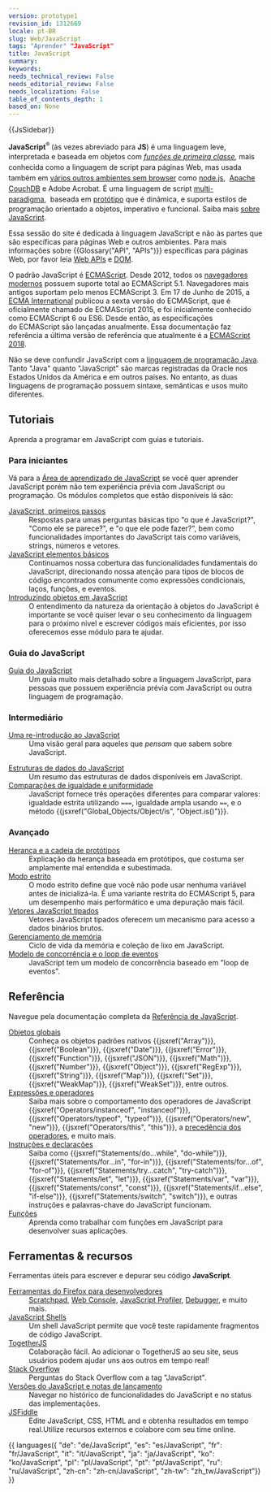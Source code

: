 ```yaml
---
version: prototype1
revision_id: 1312669
locale: pt-BR
slug: Web/JavaScript
tags: "Aprender" "JavaScript"
title: JavaScript
summary: 
keywords: 
needs_technical_review: False
needs_editorial_review: False
needs_localization: False
table_of_contents_depth: 1
based_on: None
---
```

<div>{{JsSidebar}}</div>

<p class="summary"><strong>JavaScript</strong><sup>®</sup><strong> </strong>(às vezes abreviado para <strong>JS</strong>) é uma linguagem leve, interpretada e baseada em objetos com <em><a style="line-height: 1.5;" href="http://en.wikipedia.org/wiki/First-class_function" title="http://en.wikipedia.org/wiki/First-class_function">funções de primeira classe</a>,</em><span style="line-height: 1.5;"> mais conhecida como a linguagem de script para páginas Web, mas usada também em </span><a style="line-height: 1.5;" href="http://en.wikipedia.org/wiki/JavaScript#Uses_outside_web_pages" title="http://en.wikipedia.org/wiki/JavaScript#Uses_outside_web_pages">vários outros ambientes sem browser</a><span style="line-height: 1.5;"> como </span><a style="line-height: 1.5;" href="http://nodejs.org/" title="http://nodejs.org/">node.js</a>,<span style="line-height: 1.5;"> </span><span style="color: #4d4e53;"> </span><a href="http://couchdb.apache.org/">Apache CouchDB</a> e Adobe Acrobat<span style="line-height: 1.5;">. É uma linguagem de script </span><a style="line-height: 1.5;" href="https://developer.mozilla.org/en-US/docs/multiparadigmlanguage.html" title="/en-US/docs/multiparadigmlanguage.html">multi-paradigma</a>,<span style="color: #4d4e53; line-height: 1.5;"> </span><span style="line-height: 1.5;"> </span><span style="line-height: 1.5;">baseada em </span><a style="line-height: 1.5;" href="https://en.wikipedia.org/wiki/Prototype-based" class="mw-redirect" title="Prototype-based">protótipo</a> que é dinâmica, e suporta estilos de programação orientado a objetos, imperativo e funcional. Saiba mais <a href="/pt-BR/docs/Web/JavaScript/About_JavaScript">sobre JavaScript</a>.</p>

<p>Essa sessão do site é dedicada à linguagem JavaScript e não às partes que são específicas para páginas Web e outros ambientes. Para mais informações sobre {{Glossary("API", "APIs")}} específicas para páginas Web, por favor leia <a href="/pt-BR/docs/Web/API">Web APIs</a> e <a href="/pt-BR/docs/Glossary/DOM">DOM</a>.</p>

<p>O padrão JavaScript é <a href="/en/JavaScript/Language_Resources" title="ECMAScript">ECMAScript</a>. Desde 2012, todos os <a href="http://kangax.github.io/compat-table/es5/">navegadores modernos</a> possuem suporte total ao ECMAScript 5.1. Navegadores mais antigos suportam pelo menos ECMAScript 3. Em 17 de Junho de 2015, a <a href="http://www.ecma-international.org/">ECMA International</a> publicou a sexta versão do ECMAScript, que é oficialmente chamado de ECMAScript 2015, e foi inicialmente conhecido como ECMAScript 6 ou ES6. Desde então, as especificações do ECMAScript são lançadas anualmente. Essa documentação faz referência a última versão de referência que atualmente é a <a href="https://tc39.github.io/ecma262/">ECMAScript 2018</a>.</p>

<p>Não se deve confundir JavaScript com a <a href="https://en.wikipedia.org/wiki/Java_(programming_language)">linguagem de programação Java</a>. Tanto "Java" quanto "JavaScript" são marcas registradas da Oracle nos Estados Unidos da América e em outros países. No entanto, as duas linguagens de programação possuem sintaxe, semânticas e usos muito diferentes.</p>

<div class="column-container">
<div class="column-half">
<h2 id="Tutoriais">Tutoriais</h2>

<p>Aprenda a programar em JavaScript com guias e tutoriais.</p>

<h3 id="Para_iniciantes">Para iniciantes</h3>

<p>Vá para a <a href="/pt-BR/docs/Learn/JavaScript">Área de aprendizado de JavaScript</a> se você quer aprender JavaScript porém não tem experiência prévia com JavaScript ou programação. Os módulos completos que estão disponíveis lá são:</p>

<dl>
 <dt><a href="/pt-BR/docs/Learn/JavaScript/First_steps">JavaScript, primeiros passos</a></dt>
 <dd>Respostas para umas perguntas básicas tipo "o que é JavaScript?", "Como ele se parece?", e "o que ele pode fazer?", bem como funcionalidades importantes do JavaScript tais como variáveis, strings, números e vetores.</dd>
 <dt><a href="/pt-BR/docs/Learn/JavaScript/Building_blocks">JavaScript elementos básicos</a></dt>
 <dd>Continuamos nossa cobertura das funcionalidades fundamentais do JavaScript, direcionando nossa atenção para tipos de blocos de código encontrados comumente como expressões condicionais, laços, funções, e eventos.</dd>
 <dt><a href="/pt-BR/docs/Learn/JavaScript/Objects">Introduzindo objetos em JavaScript</a></dt>
 <dd>O entendimento da natureza da orientação à objetos do JavaScript é importante se você quiser levar o seu conhecimento da linguagem para o próximo nível e escrever códigos mais eficientes, por isso oferecemos esse módulo para te ajudar.</dd>
</dl>

<h3 id="Guia_do_JavaScript">Guia do JavaScript</h3>

<dl>
 <dt><a href="https://developer.mozilla.org/pt-BR/docs/Web/JavaScript/Guide">Guia do JavaScript</a></dt>
 <dd>Um guia muito mais detalhado sobre a linguagem JavaScript, para pessoas que possuem experiência prévia com JavaScript ou outra linguagem de programação.</dd>
</dl>

<h3 id="Intermediário">Intermediário</h3>

<dl>
 <dt><a href="https://developer.mozilla.org/pt-BR/docs/Web/JavaScript/A_re-introduction_to_JavaScript">Uma re-introdução ao JavaScript</a></dt>
 <dd>Uma visão geral para aqueles que <em>pensam</em> que sabem sobre JavaScript.</dd>
</dl>

<dl>
 <dt><a href="https://developer.mozilla.org/pt-BR/docs/Web/JavaScript/Data_structures">Estruturas de dados do JavaScript</a></dt>
 <dd>Um resumo das estruturas de dados disponíveis em JavaScript.</dd>
 <dt><a href="/pt-BR/docs/Web/JavaScript/Equality_comparisons_and_sameness">Comparações de igualdade e uniformidade</a></dt>
 <dd>JavaScript fornece três operações diferentes para comparar valores: igualdade estrita utilizando <code>===</code>, igualdade ampla usando <code>==</code>, e o método {{jsxref("Global_Objects/Object/is", "Object.is()")}}.</dd>
</dl>

<h3 id="Avançado">Avançado</h3>

<dl>
 <dt><a href="/pt-BR/docs/Web/JavaScript/Inheritance_and_the_prototype_chain">Herança e a cadeia de protótipos</a></dt>
 <dd>Explicação da herança baseada em protótipos, que costuma ser amplamente mal entendida e subestimada.</dd>
 <dt><a href="/pt-BR/docs/Web/JavaScript/Reference/Strict_mode">Modo estrito</a></dt>
 <dd>O modo estrito define que você não pode usar nenhuma variável antes de inicializá-la. É uma variante restrita do ECMAScript 5, para um desempenho mais performático e uma depuração mais fácil.</dd>
 <dt><a href="https://developer.mozilla.org/pt-BR/docs/Web/JavaScript/Typed_arrays">Vetores JavaScript tipados</a></dt>
 <dd>Vetores JavaScript tipados oferecem um mecanismo para acesso a dados binários brutos.</dd>
 <dt><a href="https://developer.mozilla.org/pt-BR/docs/Web/JavaScript/Memory_Management">Gerenciamento de memória</a></dt>
 <dd>Ciclo de vida da memória e coleção de lixo em JavaScript.</dd>
 <dt><a href="/pt-BR/docs/Web/JavaScript/EventLoop">Modelo de concorrência e o loop de eventos</a></dt>
 <dd>JavaScript tem um modelo de concorrência baseado em "loop de eventos".</dd>
</dl>
</div>

<div class="column-half">
<h2 id="Referência">Referência</h2>

<p>Navegue pela documentação completa da <a href="/pt-BR/docs/Web/JavaScript/Reference">Referência de JavaScript</a>.</p>

<dl>
 <dt><a href="/pt-BR/docs/Web/JavaScript/Reference/Global_Objects">Objetos globais</a></dt>
 <dd>Conheça os objetos padrões nativos {{jsxref("Array")}}, {{jsxref("Boolean")}}, {{jsxref("Date")}}, {{jsxref("Error")}}, {{jsxref("Function")}}, {{jsxref("JSON")}}, {{jsxref("Math")}}, {{jsxref("Number")}}, {{jsxref("Object")}}, {{jsxref("RegExp")}}, {{jsxref("String")}}, {{jsxref("Map")}}, {{jsxref("Set")}}, {{jsxref("WeakMap")}}, {{jsxref("WeakSet")}}, entre outros.</dd>
 <dt><a href="/pt-BR/docs/Web/JavaScript/Reference/Operators">Expressões e operadores</a></dt>
 <dd>Saiba mais sobre o comportamento dos operadores de JavaScript {{jsxref("Operators/instanceof", "instanceof")}}, {{jsxref("Operators/typeof", "typeof")}}, {{jsxref("Operators/new", "new")}}, {{jsxref("Operators/this", "this")}}, a <a href="/pt-BR/docs/Web/JavaScript/Reference/Operators/Operator_Precedence">precedência dos operadores</a>, e muito mais.</dd>
 <dt><a href="/pt-BR/docs/Web/JavaScript/Reference/Statements">Instruções e declarações</a></dt>
 <dd>Saiba como {{jsxref("Statements/do...while", "do-while")}}, {{jsxref("Statements/for...in", "for-in")}}, {{jsxref("Statements/for...of", "for-of")}}, {{jsxref("Statements/try...catch", "try-catch")}}, {{jsxref("Statements/let", "let")}}, {{jsxref("Statements/var", "var")}}, {{jsxref("Statements/const", "const")}}, {{jsxref("Statements/if...else", "if-else")}}, {{jsxref("Statements/switch", "switch")}}, e outras instruções e palavras-chave do JavaScript funcionam.</dd>
 <dt><a href="/pt-BR/docs/Web/JavaScript/Reference/Functions">Funções</a></dt>
 <dd>Aprenda como trabalhar com funções em JavaScript para desenvolver suas aplicações.</dd>
</dl>

<h2 id="Ferramentas_recursos">Ferramentas &amp; recursos</h2>

<p>Ferramentas úteis para escrever e depurar seu código <strong>JavaScript</strong>.</p>

<dl>
 <dt><a href="/pt-BR/docs/Tools">Ferramentas do Firefox para desenvolvedores</a></dt>
 <dd><a href="/pt-BR/docs/Tools/Scratchpad">Scratchpad</a>, <a href="/pt-BR/docs/Tools/Web_Console">Web Console</a>, <a href="/pt-BR/docs/Tools/Profiler">JavaScript Profiler</a>, <a href="/pt-BR/docs/Tools/Debugger">Debugger</a>, e muito mais.</dd>
 <dt><a href="/pt-BR/docs/Web/JavaScript/Shells">JavaScript Shells</a></dt>
 <dd>Um shell JavaScript permite que você teste rapidamente fragmentos de código JavaScript.</dd>
 <dt><a href="https://togetherjs.com/">TogetherJS</a></dt>
 <dd>Colaboração fácil. Ao adicionar o TogetherJS ao seu site, seus usuários podem ajudar uns aos outros em tempo real!</dd>
 <dt><a href="http://stackoverflow.com/questions/tagged/javascript">Stack Overflow</a></dt>
 <dd>Perguntas do Stack Overflow com a tag "JavaScript".</dd>
 <dt><a href="/pt-BR/docs/Web/JavaScript/New_in_JavaScript">Versões do JavaScript e notas de lançamento</a></dt>
 <dd>Navegar no histórico de funcionalidades do JavaScript e no status das implementações.</dd>
 <dt><a href="https://jsfiddle.net/">JSFiddle</a></dt>
 <dd>Edite JavaScript, CSS, HTML and e obtenha resultados em tempo real.Utilize recursos externos e colabore com seu time online.</dd>
</dl>
</div>
</div>

<p>{{ languages({ "de": "de/JavaScript", "es": "es/JavaScript", "fr": "fr/JavaScript", "it": "it/JavaScript", "ja": "ja/JavaScript", "ko": "ko/JavaScript", "pl": "pl/JavaScript", "pt": "pt/JavaScript", "ru": "ru/JavaScript", "zh-cn": "zh-cn/JavaScript", "zh-tw": "zh_tw/JavaScript"}) }}</p>

